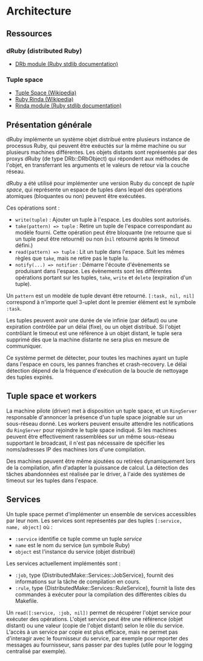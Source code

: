 # Architecture

## Ressources

### dRuby (distributed Ruby)

* [DRb module (Ruby stdlib documentation)](http://ruby-doc.org/stdlib-2.3.1/libdoc/drb/rdoc/DRb.html)

### Tuple space

* [Tuple Space (Wikipedia)](https://en.wikipedia.org/wiki/Tuple_space)
* [Ruby Rinda (Wikipedia)](https://en.wikipedia.org/wiki/Rinda_%28Ruby_programming_language%29)
* [Rinda module (Ruby stdlib documentation)](http://ruby-doc.org/stdlib-2.3.1/libdoc/rinda/rdoc/Rinda.html)

## Présentation générale

dRuby implémente un système objet distribué entre plusieurs instance de
processus Ruby, qui peuvent être exéuctés sur la même machine ou sur plusieurs
machines différentes. Les objets distants sont représentés par des proxys dRuby
(de type DRb::DRbObject) qui répondent aux méthodes de l'objet, en transferrant
les arguments et le valeurs de retour via la couche réseau.

dRuby a été utilisé pour implémenter une version Ruby du concept de *tuple
space*, qui représente un espace de tuples dans lequel des opérations atomiques
(bloquantes ou non) peuvent être exécutées.

Ces opérations sont :

* `write(tuple)` : Ajouter un tuple à l'espace. Les doubles sont autorisés.
* `take(pattern) => tuple` : Retire un tuple de l'espace correspondant au 
modèle fourni. Cette opération peut être bloquante (ne retourne que si un
tuple peut être retourné) ou non (`nil` retourné après le timeout défini.)
* `read(pattern) => tuple` : Lit un tuple dans l'espace. Suit les mêmes règles
que `take`, mais ne retire pas le tuple lu.
* `notify(...) => notifier` : Démarre l'écoute d'évènements se produisant dans
l'espace. Les évènements sont les différentes opérations portant sur les
tuples, `take`, `write` et `delete` (expiration d'un tuple).

Un `pattern` est un modèle de tuple devant être retourné. `[:task, nil, nil]`
correspond à n'importe quel 3-uplet dont le premier élément est le symbole
`:task`.

Les tuples peuvent avoir une durée de vie infinie (par défaut) ou une
expiration contrôlée par un délai (fixe), ou un objet distribué. Si l'objet
contrôlant le timeout est une référence à un objet distant, le tuple sera
supprimé dès que la machine distante ne sera plus en mesure de communiquer.

Ce système permet de détecter, pour toutes les machines ayant un tuple dans
l'espace en cours, les pannes franches et crash-recovery. Le délai détection
dépend de la fréquence d'exécution de la boucle de nettoyage des tuples
expirés.

## Tuple space et workers

La machine pilote (driver) met à disposition un tuple space, et un `RingServer`
responsable d'annoncer la présence d'un tuple space joignable sur un
sous-réseau donné. Les workers peuvent ensuite attendre les notifications du
`RingServer` pour rejoindre le tuple space indiqué. Si les machines peuvent
être effectivement rassemblées sur un même sous-réseau supportant le broadcast,
il n'est pas nécessaire de spécifier les noms/adresses IP des machines lors
d'une compilation.

Des machines peuvent être même ajoutées ou retirées dynamiquement lors de la
compilation, afin d'adapter la puissance de calcul. La détection des tâches
abandonnées est réalisée par le driver, à l'aide des systèmes de timeout sur
les tuples dans l'espace.

## Services

Un tuple space permet d'implémenter un ensemble de services accessibles par
leur nom. Les services sont représentés par des tuples
`[:service, name, object]` où :

* `:service` identifie ce tuple comme un tuple *service*
* `name` est le nom du service (un symbole Ruby)
* `object` est l'instance du service (objet distribué)

Les services actuellement implémentés sont :

* `:job`, type {DistributedMake::Services::JobService}, fournit des
informations sur la tâche de compilation en cours.
* `:rule`, type {DistributedMake::Services::RuleService}, fournit la liste
des commandes à exécuter pour la compilation des différentes cibles du
Makefile.

Un `read([:service, :job, nil])` permet de récupérer l'objet service pour
exécuter des opérations. L'objet service peut être une référence (objet
distant) ou une valeur (copie de l'objet distant) selon le rôle du service.
L'accès à un service par copie est plus efficace, mais ne permet pas
d'interagir avec le fournisseur du service, par exemple pour reporter des
messages au fournisseur, sans passer par des tuples (utile pour le logging
centralisé par exemple).
